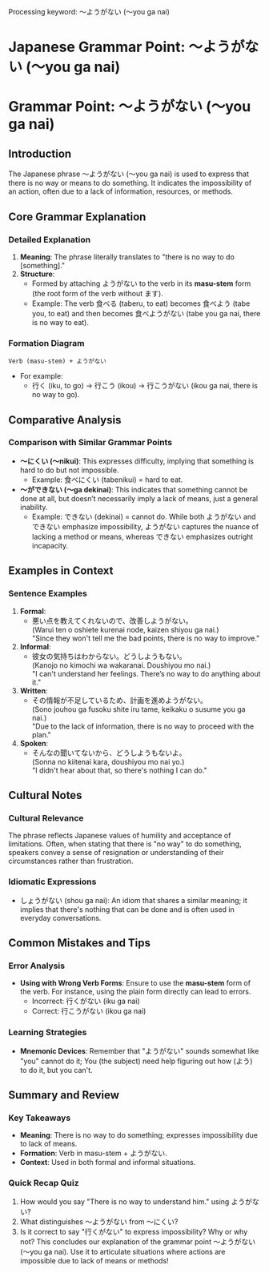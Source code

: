Processing keyword: ～ようがない (〜you ga nai)
# Japanese Grammar Point: ～ようがない (〜you ga nai)
# Grammar Point: ～ようがない (〜you ga nai)
## Introduction
The Japanese phrase ～ようがない (〜you ga nai) is used to express that there is no way or means to do something. It indicates the impossibility of an action, often due to a lack of information, resources, or methods.
## Core Grammar Explanation
### Detailed Explanation
1. **Meaning**: The phrase literally translates to "there is no way to do [something]."
2. **Structure**: 
   - Formed by attaching ようがない to the verb in its **masu-stem** form (the root form of the verb without ます).
   - Example: The verb 食べる (taberu, to eat) becomes 食べよう (tabe you, to eat) and then becomes 食べようがない (tabe you ga nai, there is no way to eat).
### Formation Diagram
```
Verb (masu-stem) + ようがない
```
- For example: 
  - 行く (iku, to go) → 行こう (ikou) → 行こうがない (ikou ga nai, there is no way to go).
  
## Comparative Analysis
### Comparison with Similar Grammar Points
- **～にくい (〜nikui)**: This expresses difficulty, implying that something is hard to do but not impossible. 
  - Example: 食べにくい (tabenikui) = hard to eat.
- **～ができない (〜ga dekinai)**: This indicates that something cannot be done at all, but doesn’t necessarily imply a lack of means, just a general inability.
  - Example: できない (dekinai) = cannot do.
While both ようがない and できない emphasize impossibility, ようがない captures the nuance of lacking a method or means, whereas できない emphasizes outright incapacity.
## Examples in Context
### Sentence Examples
1. **Formal**: 
   - 悪い点を教えてくれないので、改善しようがない。  
   (Warui ten o oshiete kurenai node, kaizen shiyou ga nai.)  
   "Since they won't tell me the bad points, there is no way to improve."
2. **Informal**: 
   - 彼女の気持ちはわからない。どうしようもない。  
   (Kanojo no kimochi wa wakaranai. Doushiyou mo nai.)  
   "I can't understand her feelings. There’s no way to do anything about it."
3. **Written**: 
   - その情報が不足しているため、計画を進めようがない。  
   (Sono jouhou ga fusoku shite iru tame, keikaku o susume you ga nai.)  
   "Due to the lack of information, there is no way to proceed with the plan."
4. **Spoken**: 
   - そんなの聞いてないから、どうしようもないよ。  
   (Sonna no kiitenai kara, doushiyou mo nai yo.)  
   "I didn't hear about that, so there's nothing I can do."
## Cultural Notes
### Cultural Relevance
The phrase reflects Japanese values of humility and acceptance of limitations. Often, when stating that there is "no way" to do something, speakers convey a sense of resignation or understanding of their circumstances rather than frustration.
### Idiomatic Expressions
- しょうがない (shou ga nai): An idiom that shares a similar meaning; it implies that there's nothing that can be done and is often used in everyday conversations.
## Common Mistakes and Tips
### Error Analysis
- **Using with Wrong Verb Forms**: Ensure to use the **masu-stem** form of the verb. For instance, using the plain form directly can lead to errors.
  - Incorrect: 行くがない (iku ga nai)
  - Correct: 行こうがない (ikou ga nai)
### Learning Strategies
- **Mnemonic Devices**: Remember that "ようがない" sounds somewhat like "you" cannot do it; You (the subject) need help figuring out how (よう) to do it, but you can't. 
## Summary and Review
### Key Takeaways
- **Meaning**: There is no way to do something; expresses impossibility due to lack of means.
- **Formation**: Verb in masu-stem + ようがない.
- **Context**: Used in both formal and informal situations.
### Quick Recap Quiz
1. How would you say "There is no way to understand him." using ようがない?
2. What distinguishes ～ようがない from ～にくい?
3. Is it correct to say "行くがない" to express impossibility? Why or why not? 
This concludes our explanation of the grammar point ～ようがない (〜you ga nai). Use it to articulate situations where actions are impossible due to lack of means or methods!
